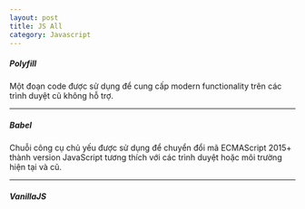 ```yaml
---
layout: post
title: JS All
category: Javascript
---
```


##### Polyfill

Một đoạn code được sử dụng để cung cấp modern functionality trên các trình duyệt cũ không hỗ trợ.

<hr class="divide-line" />

##### Babel

Chuỗi công cụ chủ yếu được sử dụng để chuyển đổi mã ECMAScript 2015+ thành version JavaScript tương thích với các trình duyệt hoặc môi trường hiện tại và cũ.

<hr class="divide-line" />

##### VanillaJS

